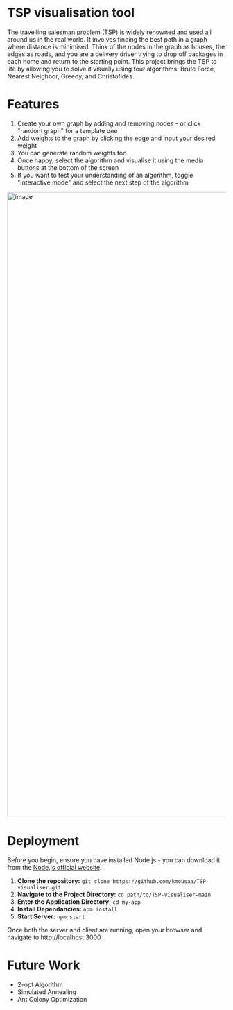 # TSP visualisation tool

The travelling salesman problem (TSP) is widely renowned and used all around us in the real world. It involves finding the best path in a graph where distance is minimised. Think of the nodes in the graph as houses, the edges as roads, and you are a delivery driver trying to drop off packages in each home and return to the starting point. This project brings the TSP to life by allowing you to solve it visually using four algorithms: Brute Force, Nearest Neighbor, Greedy, and Christofides.

# Features
1. Create your own graph by adding and removing nodes - or click "random graph" for a template one
2. Add weights to the graph by clicking the edge and input your desired weight
3. You can generate random weights too
4. Once happy, select the algorithm and visualise it using the media buttons at the bottom of the screen
6. If you want to test your understanding of an algorithm, toggle "interactive mode" and select the next step of the algorithm


<img width="1440" alt="image" src="https://github.com/kmousaa/TSP-visualiser/assets/99260175/ac77b9c5-821c-4309-8250-720693ed4464">


# Deployment
Before you begin, ensure you have installed Node.js - you can download it from the [Node.js official website](https://nodejs.org/en/download/). 

1. **Clone the repository:** ```git clone https://github.com/kmousaa/TSP-visualiser.git```
2. **Navigate to the Project Directory:** ```cd path/to/TSP-visualiser-main```
3. **Enter the Application Directory:** ```cd my-app```
4. **Install Dependancies:** ```npm install```
5. **Start Server:** ```npm start```

Once both the server and client are running, open your browser and navigate to http://localhost:3000

# Future Work
- 2-opt Algorithm
- Simulated Annealing
- Ant Colony Optimization




